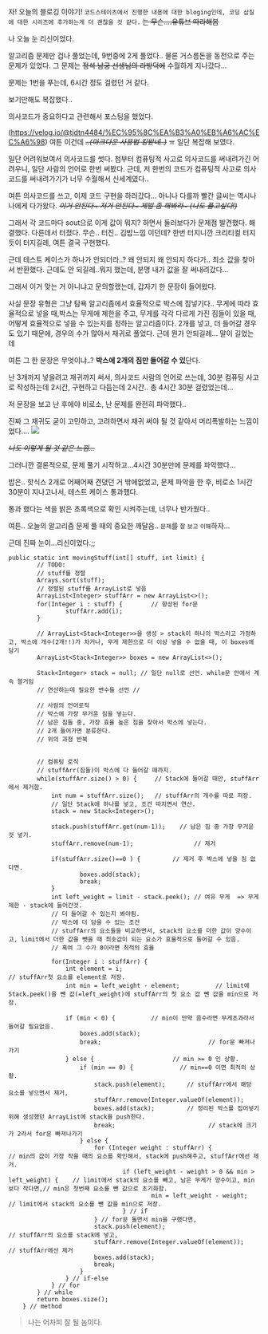 자! 오늘의 블로깅 이야기!
`코드스테이츠에서 진행한 내용에 대한 bloging인데, 코딩 삽질에 대한 시리즈에 추가하는게 더 괜찮을 것 같다.`
~~는 무슨....유튜브 따라해봄~~

나 오늘 눈 리신이었다.

알고리즘 문제만 겁나 풀었는데, 9번중에 2게 풀었다..
물론 거스름돈을 동전으로 주는 문제가 있었다. 그 문제는 ~~정석 남궁 선생님의 라방덕에~~ 수월하게 지나갔다...

문제는 1번을 푸는데, 6시간 정도 걸렸던 거 같다.

보기만해도 복잡했다..

의사코드가 중요하다고 관련해서 포스팅을 했었다.


(https://velog.io/@tjdtn4484/%EC%95%8C%EA%B3%A0%EB%A6%AC%EC%A6%98)
여튼 이건데 _~~..(마크다운 사용법 킹받네..)~~_
ㅠ
일단 복잡해 보였다.

일단 어려워보여서 의사코드를 썻다.
첨부터 컴퓨팅적 사고로 의사코드를 써내려가긴 어려우니, 일단 사람의 언어로 한번 써봤다.
근데, 저 한번의 코드가 컴퓨팅적 사고로 의사코드를 써내려가기가 너무 수월해서 신세계였다..

여튼 의사코드를 쓰고,
이제 코드 구현을 하러갔다...
아니나 다를까 빨간 글씨는 역시나 나에게 다가왔다.
_~~이거 안된다~ 저거 안된다~ 제발 좀 해봐라~ (나도 풀고싶다!)~~_

그래서 각 코드마다 sout으로 이게 값이 뭐지? 하면서 둘러보다가 문제점 발견했다. 해결했다. 다른데서 터졌다.
무슨.. 터진.. 김밥느낌 이던데? 한번 터지니깐 크리티컬 터지듯이 터지길레, 여튼 결국 구현했다.

근데 테스트 케이스가 하나가 안되더라..?
왜 안되지 왜 안되지 하다가..
최소 값을 찾아서 반환했다. 근데도 안 되길레..뭐지 했는데, 분명 내가 값을 잘 써내려갔다...

그래서 이거 맞는 거 아니냐고 문의할랬는데, 갑자기 한 문장이 들어왔다.

사실
문장 유형은 그냥 탐욕 알고리즘에서 효율적으로 박스에 짐넣기다..
무게에 따라 효율적으로 넣을 때,박스는 무게에 제한을 주고, 무게를 각각 다르게 가진 짐들이 있을 때,
어떻게 효율적으로 넣을 수 있는지를 정하는 알고리즘이다.
2개를 넣고, 더 들어갈 경우도 있기 때문에, 경우의 수가 많아서 재귀로 풀었다.
근데 뭔가 안되길레... 말이 길었는데

여튼 그 한 문장은 무엇이냐..?
**박스에 2개의 짐만 들어갈 수 있**단다.

난 3개까지 넣을려고 재귀까지 써서, 의사코드 사람의 언어로 쓰는데, 30분 컴퓨팅 사고로 작성하는데 2시간, 구현하고 다듬는데 2시간.. 총 4시간 30분 걸렸었는데...

저 문장을 보고 난 후에야 비로소, 난 문제를 완전히 파악했다..

진짜 그 재귀도 굳이 고민하고, 고려하면서 재귀 써야 될 것 같아서 머리폭발하는 느낌이었다....
![](https://velog.velcdn.com/images/tjdtn4484/post/c0db757f-735a-4bd4-a0a3-a17b92adfbd0/image.png)


_~~나도 이렇게 될 것 같은 느낌...~~_

그러니깐 결론적으로, 문제 풀기 시작하고...4시간 30분만에 문제를 파악했다...

밥은.. 핫식스 2개로 어째어째 견뎠던 거 밖에없었고,
문제 파악을 한 후, 비로소 1시간 30분이 지나고나서, 테스트 케이스 통과했다.

통과 했다는 색을 밝은 초록색으로 확인 시켜주는데, 너무나 반가웠다..

여튼.. 
오늘의 알고리즘 문제 풀 때의 중요한 깨달음..
`문제`를 `잘` `보고` `이해`하자...


근데 진짜 눈이...리신이었다.;;

```
public static int movingStuff(int[] stuff, int limit) {
		// TODO:
		// stuff를 정렬
		Arrays.sort(stuff);
		// 정렬된 stuff를 ArrayList로 넣음
		ArrayList<Integer> stuffArr = new ArrayList<>();
		for(Integer i : stuff) {		// 향상된 for문
				stuffArr.add(i);
		}

		// ArrayList<Stack<Integer>>을 생성 > stack이 하나의 박스라고 가정하고, 박스에 개수(2개!!)가 차거나, 무게 제한으로 더 이상 넣을 수 없을 때, 이 boxes에 담기
		ArrayList<Stack<Integer>> boxes = new ArrayList<>();

		Stack<Integer> stack = null; // 일단 null로 선언. while문 안에서 계속 쓸거임
		// 연산하는데 필요한 변수들 선언 //

		// 사람의 언어로직
		// 박스에 가장 무거운 짐을 넣는다.
		// 남은 짐들 중, 가장 효율 높은 짐을 찾아서 박스에 넣는다.
		// 2개 들어가면 분류한다.
		// 위의 과정 반복


		// 컴퓨팅 로직
		// stuffArr(짐들)이 박스에 다 들어갈 때까지.
		while(stuffArr.size() > 0) {	 // Stack에 들어갈 때만, stuffArr에서 제거함.
			int num = stuffArr.size();   // stuffArr의 개수를 따로 저장.
			// 일단 Stack에 하나를 넣고, 조건 따지면서 연산.
			stack = new Stack<Integer>();

			stack.push(stuffArr.get(num-1));	// 남은 짐 중 가장 무거운 것 넣기.
			stuffArr.remove(num-1);      			// 제거

			if(stuffArr.size()==0 ) {         // 제거 후 박스에 넣을 짐 없다면.
					boxes.add(stack);
					break;
			}
			int left_weight = limit - stack.peek(); // 여유 무게  => 무게제한 - stack에 들어간것.
			// 더 들어갈 수 있는지 봐야됨.
			// 박스에 더 담을 수 있는 조건
			// stuffArr의 요소들을 비교하면서, stack의 요소를 더한 값이 양수이고, limit에서 더한 값을 뺏을 때 최솟값이 되는 요소가 효율적으로 들어갈 수 있음.
			// 혹여 그 수가 0이라면 최적의 효율

			for(Integer i : stuffArr) {
				int element = i;             							// stuffArr첫 요소를 element로 저장.
				int min = left_weight - element;          // limit에 Stack.peek()을 뺀 값(=left_weight)에 stuffArr의 첫 요소 값 뺀 값을 min으로 저장.

				if (min < 0) {          // min이 만약 음수라면 무게초과라서 들어갈 필요없음.
					boxes.add(stack);
					break;								// for문 빠져나가기
				} else {                      // min >= 0 인 상황.
					if (min == 0) {             // min==0 이면 최적의 상황.
						stack.push(element);      // stuffArr에서 해당 요소를 넣으면서 제거,
						stuffArr.remove(Integer.valueOf(element));
						boxes.add(stack);         // 정리된 박스를 집어넣기 위해 생성했던 ArrayList에 stack을 push한다.
						break; 							// stack에 크기가 2라서 for문 빠져나가기
					} else {
						for (Integer weight : stuffArr) {      									// min의 값이 가장 작을 때의 요소를 확인해서, stack에 push해주고, stuffArr에선 제거.
								if (left_weight - weight > 0 && min > left_weight) {    // limit에서 stack의 요소를 빼고, 남은 무게가 양수이고, min보다 작다면,// min은 첫번째 요소를 뺀 값으로 초기화함.
										min = left_weight - weight;												// limit에서 stack의 요소를 뺀 값을 min으로 저장.
								} // if
						} // for문 돌면서 min을 구했다면,
						stack.push(element);                         // stuffArr의 요소를 stack에 넣고,
						stuffArr.remove(Integer.valueOf(element));   // stuffArr에선 제거
						boxes.add(stack);
						break;
					}
				} // if-else
			} // for
		} // while
		return boxes.size();
	} // method
```



>나는 어차피 잘 될 놈이다.
